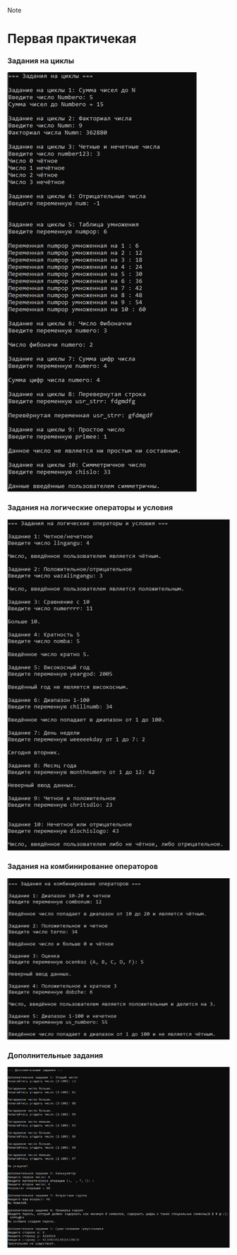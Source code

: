 > [!NOTE]
># Первая практичекая

### Задания на циклы

![image](https://github.com/666ramzan666/cpp/blob/main/image/task1/1.png)

### Задания на логические операторы и условия

![image](https://github.com/666ramzan666/cpp/blob/main/image/task1/2.png)

### Задания на комбинирование операторов

![image](https://github.com/666ramzan666/cpp/blob/main/image/task1/3.png)


### Дополнительные задания

![image](https://github.com/666ramzan666/cpp/blob/main/image/task1/4.png)

